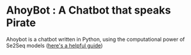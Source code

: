# AhoyBot : A Chatbot that speaks Pirate

Ahoybot is a chatbot written in Python, using the computational power of Se2Seq models ([here's a helpful guide](https://towardsdatascience.com/day-1-2-attention-seq2seq-models-65df3f49e263#:~:text=A%20Seq2Seq%20model%20is%20a,outputs%20another%20sequence%20of%20items.&text=The%20encoder%20captures%20the%20context,then%20produces%20the%20output%20sequence.))
